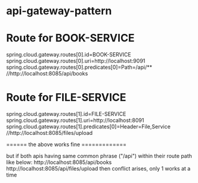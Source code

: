 # api-gateway-pattern


# Route for BOOK-SERVICE
spring.cloud.gateway.routes[0].id=BOOK-SERVICE
spring.cloud.gateway.routes[0].uri=http://localhost:9091
spring.cloud.gateway.routes[0].predicates[0]=Path=/api/**
//http://localhost:8085/api/books

# Route for FILE-SERVICE
spring.cloud.gateway.routes[1].id=FILE-SERVICE
spring.cloud.gateway.routes[1].uri=http://localhost:8091
spring.cloud.gateway.routes[1].predicates[0]=Header=File,Service
//http://localhost:8085/files/upload

====== the above works fine =============

but if both apis having same common phrase ("/api")
within their route path like below:
http://localhost:8085/api/books
http://localhost:8085/api/files/upload
then conflict arises, 
only 1 works at a time
